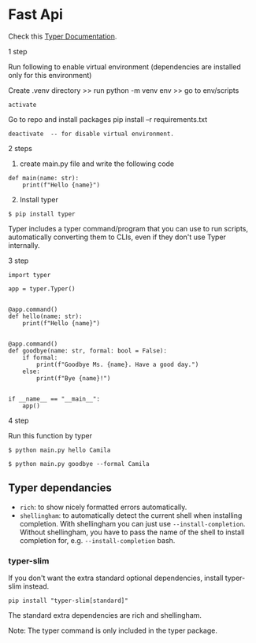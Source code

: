 # Fast Api
Check this [Typer Documentation](https://github.com/fastapi/typer).

1 step 

Run following to enable virtual environment (dependencies are installed only for this environment) 

Create .venv directory >> run python -m venv env >> go to env/scripts 
``` 
activate
 ```

Go to repo and install packages  pip install –r requirements.txt 
```
deactivate  -- for disable virtual environment. 
```
2 steps 

1. create main.py file and write the following code
```
def main(name: str):
    print(f"Hello {name}")
```
2. Install typer
```
$ pip install typer
```
Typer includes a typer command/program that you can use to run scripts, automatically converting them to CLIs, even if they don't use Typer internally.

3 step
```
import typer

app = typer.Typer()


@app.command()
def hello(name: str):
    print(f"Hello {name}")


@app.command()
def goodbye(name: str, formal: bool = False):
    if formal:
        print(f"Goodbye Ms. {name}. Have a good day.")
    else:
        print(f"Bye {name}!")


if __name__ == "__main__":
    app()
```
4 step

Run this function by typer
```
$ python main.py hello Camila
```
```
$ python main.py goodbye --formal Camila
```

## Typer dependancies

- ``rich``: to show nicely formatted errors automatically.
- ``shellingham``: to automatically detect the current shell when installing completion.
With shellingham you can just use `--install-completion`.
Without shellingham, you have to pass the name of the shell to install completion for, e.g. `--install-completion` bash.

### typer-slim
If you don't want the extra standard optional dependencies, install typer-slim instead.
```
pip install "typer-slim[standard]"
```
The standard extra dependencies are rich and shellingham.

Note: The typer command is only included in the typer package.



